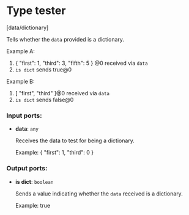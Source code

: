 # Type tester

[data/dictionary]

Tells whether the `data` provided is a dictionary.

Example A:
1. { "first": 1, "third": 3, "fifth": 5 } @0 received via `data`
4. `is dict` sends true@0

Example B:
1. [ "first", "third" ]@0 received via `data`
4. `is dict` sends false@0

### Input ports:

* __data__: `any`

    Receives the data to test for being a dictionary.
    
    Example:
    { "first": 1, "third": 0 }

### Output ports:

* __is dict__: `boolean`

    Sends a value indicating whether the `data` received is a dictionary.
    
    Example:
    true

